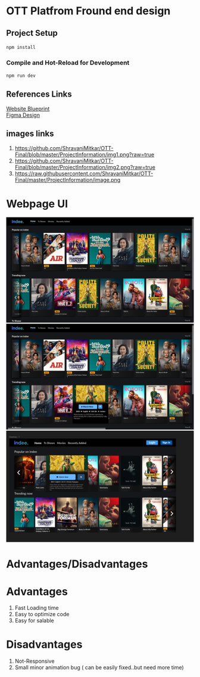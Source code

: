# OTT Platfrom Fround end design
## Project Setup

```sh
npm install
```

### Compile and Hot-Reload for Development

```sh
npm run dev
```
## References Links
<a href="https://www.figma.com/board/OhxF3vCdH92JoRRcQUlrHX/Untitled?node-id=0-1&t=1wnrcouIDaNm7wM0-1">Website Blueprint</a></br>
<a href="https://www.figma.com/design/AwWX1OB0civo5zDuLJAZTr/Assignment---Frontend---May-2024-(Copy)-(Copy)?node-id=0-1&t=1wnrcouIDaNm7wM0-1">Figma Design </a>

## images links 
  1) https://github.com/ShravaniMitkar/OTT-Final/blob/master/ProjectInformation/img1.png?raw=true
  2) https://github.com/ShravaniMitkar/OTT-Final/blob/master/ProjectInformation/img2.png?raw=true
  3) https://raw.githubusercontent.com/ShravaniMitkar/OTT-Final/master/ProjectInformation/image.png
# Webpage UI

 <img src="https://github.com/ShravaniMitkar/OTT-Final/blob/master/ProjectInformation/img1.png?raw=true" > 
 <img src="https://github.com/ShravaniMitkar/OTT-Final/blob/master/ProjectInformation/img2.png?raw=true" "> 
 <img src="https://raw.githubusercontent.com/ShravaniMitkar/OTT-Final/master/ProjectInformation/image.png" > 


# Advantages/Disadvantages
# Advantages
1) Fast Loading time
2) Easy to optimize code
3) Easy for salable
# Disadvantages
1) Not-Responsive
2) Small minor animation bug
( can be easily fixed..but need more time)

